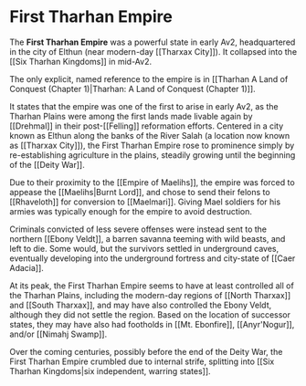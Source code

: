 # First Tharhan Empire

The **First Tharhan Empire** was a powerful state in early Av2, headquartered in the city of Elthun (near modern-day [[Tharxax City]]). It collapsed into the [[Six Tharhan Kingdoms]] in mid-Av2.

The only explicit, named reference to the empire is in [[Tharhan A Land of Conquest (Chapter 1)|Tharhan: A Land of Conquest (Chapter 1)]]. 

It states that the empire was one of the first to arise in early Av2, as the Tharhan Plains were among the first lands made livable again by [[Drehmal]] in their post-[[Felling]] reformation efforts. Centered in a city known as Elthun along the banks of the River Salah (a location now known as [[Tharxax City]]), the First Tharhan Empire rose to prominence simply by re-establishing agriculture in the plains, steadily growing until the beginning of the [[Deity War]].

Due to their proximity to the [[Empire of Maelihs]], the empire was forced to appease the [[Maelihs|Burnt Lord]], and chose to send their felons to [[Rhaveloth]] for conversion to [[Maelmari]]. Giving Mael soldiers for his armies was typically enough for the empire to avoid destruction.

Criminals convicted of less severe offenses were instead sent to the northern [[Ebony Veldt]], a barren savanna teeming with wild beasts, and left to die. Some would, but the survivors settled in underground caves, eventually developing into the underground fortress and city-state of [[Caer Adacia]].

At its peak, the First Tharhan Empire seems to have at least controlled all of the Tharhan Plains, including the modern-day regions of [[North Tharxax]] and [[South Tharxax]], and may have also controlled the Ebony Veldt, although they did not settle the region. Based on the location of successor states, they may have also had footholds in [[Mt. Ebonfire]], [[Anyr'Nogur]], and/or [[Nimahj Swamp]].

Over the coming centuries, possibly before the end of the Deity War, the First Tharhan Empire crumbled due to internal strife, splitting into [[Six Tharhan Kingdoms|six independent, warring states]].
